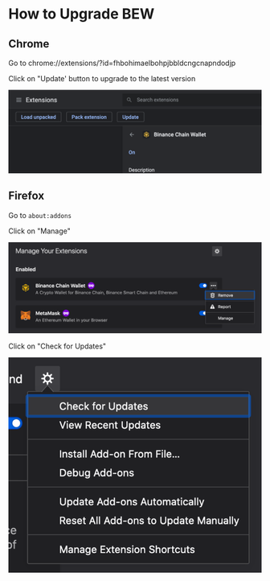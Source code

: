 # How to Upgrade BEW

## Chrome 

Go to chrome://extensions/?id=fhbohimaelbohpjbbldcngcnapndodjp 

Click on "Update' button to upgrade to the latest version

![](../.gitbook/assets/image%20%2852%29.png)

## Firefox

Go to `about:addons`

Click on "Manage"

![](../.gitbook/assets/image%20%2850%29.png)

Click on "Check for Updates"

![](../.gitbook/assets/image%20%2851%29.png)



